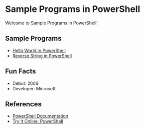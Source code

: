 # Sample Programs in PowerShell

Welcome to Sample Programs in PowerShell!

## Sample Programs

- [Hello World in PowerShell][1]
- [Reverse String in PowerShell][2]

## Fun Facts

- Debut: 2006
- Developer: Microsoft

## References

- [PowerShell Documentation](https://docs.microsoft.com/en-us/powershell/)
- [Try It Online: PowerShell](https://tio.run/#powershell)

[1]: ./Hello-World.ps1
[2]: ./Reverse-String.ps1
